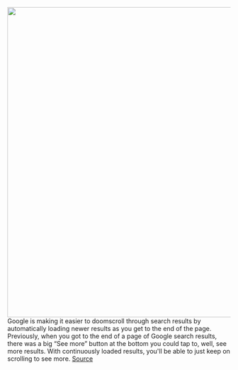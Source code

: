 <img src='https://cdn.vox-cdn.com/thumbor/LzNAn8dKb9BEZ81xpLnFxXMjCn8=/0x0:2040x1360/1200x800/filters:focal(857x517:1183x843)/cdn.vox-cdn.com/uploads/chorus_image/image/69995369/acastro_180427_1777_0003.0.jpg' width='700px' /><br/>
Google is making it easier to doomscroll through search results by automatically loading newer results as you get to the end of the page. Previously, when you got to the end of a page of Google search results, there was a big “See more” button at the bottom you could tap to, well, see more results. With continuously loaded results, you'll be able to just keep on scrolling to see more.
<a href='https://www.theverge.com/2021/10/14/22726625/google-search-results-continuous-scrolling-mobile-doomscroll'> Source <a/>